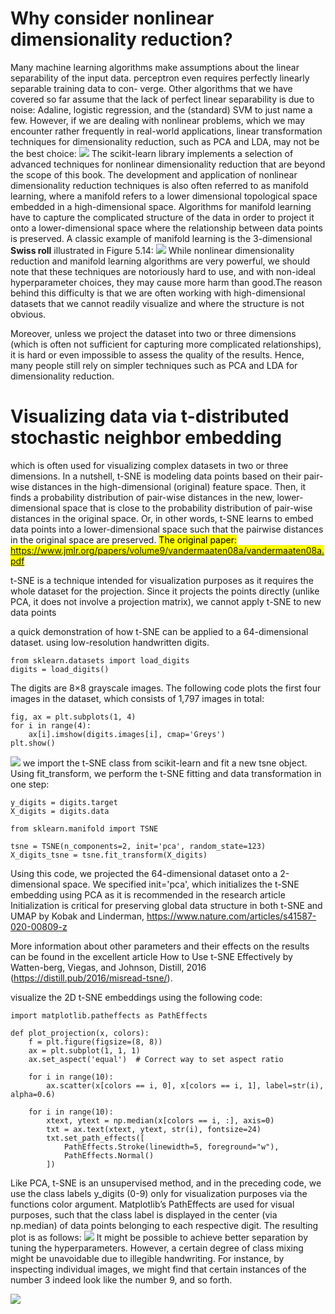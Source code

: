 

# Why consider nonlinear dimensionality reduction?
Many machine learning algorithms make assumptions about the linear separability of the input data.
perceptron even requires perfectly linearly separable training data to con-
verge.
Other algorithms that we have covered so far assume that the lack of perfect linear separability is due to noise: Adaline, logistic regression, and the (standard) SVM to just name a few.
However, if we are dealing with nonlinear problems, which we may encounter rather frequently in real-world applications, linear transformation techniques for dimensionality reduction, such as PCA and LDA, may not be the best choice:
![](https://i.imgur.com/xyrX2BO.png)
The scikit-learn library implements a selection of advanced techniques for nonlinear dimensionality reduction that are beyond the scope of this book.
The development and application of nonlinear dimensionality reduction techniques is also often referred to as manifold learning, where a manifold refers to a lower dimensional topological space embedded in a high-dimensional space. Algorithms for manifold learning have to capture the complicated structure of the data in order to project it onto a lower-dimensional space where the relationship between data points is preserved.
A classic example of manifold learning is the 3-dimensional **Swiss roll** illustrated in Figure 5.14:
![](https://i.imgur.com/lOa2XZO.png)
While nonlinear dimensionality reduction and manifold learning algorithms are very powerful, we should note that these techniques are notoriously hard to use, and with non-ideal hyperparameter choices, they may cause more harm than good.The reason behind this difficulty is that we are often
working with high-dimensional datasets that we cannot readily visualize and where the structure is not obvious.

Moreover, unless we project the dataset into two or three dimensions (which is often not sufficient for capturing more complicated relationships), it is hard or even impossible to assess the quality of the results. Hence, many people still rely on simpler techniques such as PCA and LDA for dimensionality reduction.


# Visualizing data via t-distributed stochastic neighbor embedding
which is often used for visualizing complex datasets in two or three dimensions.
In a nutshell, t-SNE is modeling data points based on their pair-wise distances in the high-dimensional (original) feature space. Then, it finds a probability distribution of pair-wise distances in the new, lower-dimensional space that is close to the probability distribution of pair-wise distances in the original space. Or, in other words, t-SNE learns to embed data points into a lower-dimensional space such that the pairwise distances in the original space are preserved.
<mark>The original paper: https://www.jmlr.org/papers/volume9/vandermaaten08a/vandermaaten08a.pdf
</mark>

t-SNE is a technique intended for visualization purposes as it requires the whole dataset for the projection. Since it projects the points directly (unlike PCA, it does not involve a projection matrix), we cannot apply t-SNE to new data points

a quick demonstration of how t-SNE can be applied to a 64-dimensional
dataset.
using low-resolution handwritten digits.
```
from sklearn.datasets import load_digits
digits = load_digits()
```
The digits are 8×8 grayscale images. The following code plots the first four images in the dataset, which consists of 1,797 images in total:
```
fig, ax = plt.subplots(1, 4)
for i in range(4):
    ax[i].imshow(digits.images[i], cmap='Greys')
plt.show()
```
![](https://i.imgur.com/eljWICL.png)
we import the t-SNE class from scikit-learn and fit a new tsne object. Using fit_transform, we perform the t-SNE fitting and data transformation in one step:
```
y_digits = digits.target
X_digits = digits.data

from sklearn.manifold import TSNE

tsne = TSNE(n_components=2, init='pca', random_state=123)
X_digits_tsne = tsne.fit_transform(X_digits)
```
Using this code, we projected the 64-dimensional dataset onto a 2-dimensional space. We specified init='pca', which initializes the t-SNE embedding using PCA as it is recommended in the research article Initialization is critical for preserving global data structure in both t-SNE and UMAP by Kobak and Linderman, https://www.nature.com/articles/s41587-020-00809-z

More information about other parameters and their effects on the results can be found in the excellent article How to Use t-SNE Effectively by Watten-berg, Viegas, and Johnson, Distill, 2016 (https://distill.pub/2016/misread-tsne/).


visualize the 2D t-SNE embeddings using the following code:
```
import matplotlib.patheffects as PathEffects

def plot_projection(x, colors):
    f = plt.figure(figsize=(8, 8))
    ax = plt.subplot(1, 1, 1)
    ax.set_aspect('equal')  # Correct way to set aspect ratio

    for i in range(10):
        ax.scatter(x[colors == i, 0], x[colors == i, 1], label=str(i), alpha=0.6)

    for i in range(10):
        xtext, ytext = np.median(x[colors == i, :], axis=0)
        txt = ax.text(xtext, ytext, str(i), fontsize=24)
        txt.set_path_effects([
            PathEffects.Stroke(linewidth=5, foreground="w"),
            PathEffects.Normal()
        ])
```
Like PCA, t-SNE is an unsupervised method, and in the preceding code, we use the class labels y_digits (0-9) only for visualization purposes via the functions color argument. Matplotlib’s PathEffects are used for visual purposes, such that the class label is displayed in the center (via np.median) of data points belonging to each respective digit. The resulting plot is as follows:
![](https://i.imgur.com/k0adHha.png)
It might be possible to achieve better separation by tuning the hyperparameters. However, a certain degree of class mixing might be unavoidable due to illegible handwriting. For instance, by inspecting individual images, we might find that certain instances of the number 3 indeed look like the number 9, and so forth.

![](https://i.imgur.com/DcfjcEs.png)
